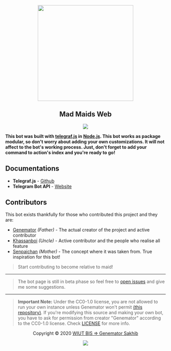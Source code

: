 <p align="center"><a href="https://t.me/westmaid_bot" target="_blank"><img height="300" width="300" src="./assets/logo.jpg"/></a></p>

<h2 align="center">Mad Maids Web</h2>

<p align="center"><a href="https://maid.uz"><img src="https://img.shields.io/static/v1.svg?style=flat-square&label=vercel&message=deployed&logoColor=eceff4&logo=github&colorA=000000&colorB=ffffff"/></a></p>

**This bot was built with [telegraf.js](https://github.com/telegraf/telegraf) in
[Node.js](https://nodejs.org/en/). This bot works as package modular, so don't
worry about adding your own customizations. It will not affect to the bot's
working process. Just, don't forget to add your command to action's index and
you're ready to go!**

## Documentations

- **Telegraf.js** - [Github](https://github.com/telegraf/telegraf)
- **Telegram Bot API** - [Website](https://core.telegram.org/bots/api)

## Contributors

This bot exists thankfully for those who contributed this project and they are:

- [Genemator](https://github.com/genemators) _(Father)_ - The actual creator
  of the project and active contributor
- [Khassanboi](https://github.com/khassanboi) _(Uncle)_ - Active contributor
  and the people who realise all feature
- [Senpaichan](https://github.com/wiut-bis/senpai.deprecated) _(Mother)_ - The concept
  where it was taken from. True inspiration for this bot!

> Start contributing to become relative to maid!

---

> The bot page is still in beta phase so feel free to
> [open issues](https://github.com/wiut-bis/maid/issues/new) and give me some
> suggestions.

---

> **Important Note:** Under the CC0-1.0 license, you are not allowed to run your
> own instance unless Genemator won't permit
> [(this repository)](https://github.com/wiut-bis/maid). If you're modifying
> this source and making your own bot, you have to ask for permission from
> creator "Genemator" according to the CC0-1.0 license. Check [LICENSE](license)
> for more info.

<p align="center">Copyright &copy; 2020 <a href="https://genemator.uz" target="_blank">WIUT BIS => Genemator Sakhib</a></p>

<p align="center"><a href="https://github.com/wiut-bis/maid/blob/master/license"><img src="https://img.shields.io/static/v1.svg?style=flat-square&label=License&message=CC0-1.0&logoColor=eceff4&logo=github&colorA=000000&colorB=ffffff"/></a></p>
